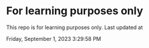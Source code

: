 # For learning purposes only
This repo is for learning purposes only.
Last updated at

Friday, September 1, 2023 3:29:58 PM

